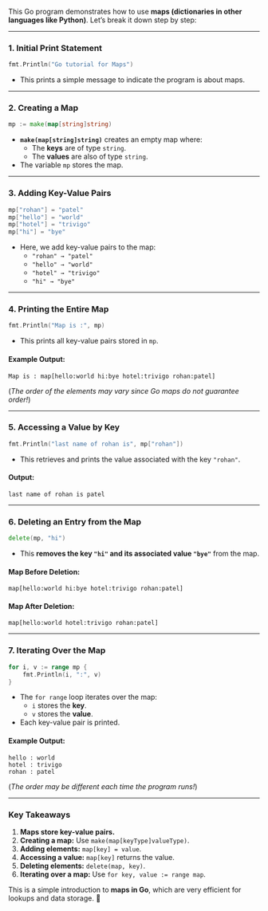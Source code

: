This Go program demonstrates how to use **maps (dictionaries in other languages like Python)**. Let’s break it down step by step:

---

### **1. Initial Print Statement**
```go
fmt.Println("Go tutorial for Maps")
```
- This prints a simple message to indicate the program is about maps.

---

### **2. Creating a Map**
```go
mp := make(map[string]string)
```
- **`make(map[string]string)`** creates an empty map where:
  - The **keys** are of type `string`.
  - The **values** are also of type `string`.
- The variable `mp` stores the map.

---

### **3. Adding Key-Value Pairs**
```go
mp["rohan"] = "patel"
mp["hello"] = "world"
mp["hotel"] = "trivigo"
mp["hi"] = "bye"
```
- Here, we add key-value pairs to the map:
  - `"rohan" → "patel"`
  - `"hello" → "world"`
  - `"hotel" → "trivigo"`
  - `"hi" → "bye"`

---

### **4. Printing the Entire Map**
```go
fmt.Println("Map is :", mp)
```
- This prints all key-value pairs stored in `mp`.

#### Example Output:
```
Map is : map[hello:world hi:bye hotel:trivigo rohan:patel]
```
(*The order of the elements may vary since Go maps do not guarantee order!*)

---

### **5. Accessing a Value by Key**
```go
fmt.Println("last name of rohan is", mp["rohan"])
```
- This retrieves and prints the value associated with the key `"rohan"`.
  
#### Output:
```
last name of rohan is patel
```

---

### **6. Deleting an Entry from the Map**
```go
delete(mp, "hi")
```
- This **removes the key `"hi"` and its associated value `"bye"`** from the map.

#### Map Before Deletion:
```
map[hello:world hi:bye hotel:trivigo rohan:patel]
```
#### Map After Deletion:
```
map[hello:world hotel:trivigo rohan:patel]
```

---

### **7. Iterating Over the Map**
```go
for i, v := range mp {
	fmt.Println(i, ":", v)
}
```
- The `for range` loop iterates over the map:
  - `i` stores the **key**.
  - `v` stores the **value**.
- Each key-value pair is printed.

#### Example Output:
```
hello : world
hotel : trivigo
rohan : patel
```
(*The order may be different each time the program runs!*)

---

### **Key Takeaways**
1. **Maps store key-value pairs.**
2. **Creating a map:** Use `make(map[keyType]valueType)`.
3. **Adding elements:** `map[key] = value`.
4. **Accessing a value:** `map[key]` returns the value.
5. **Deleting elements:** `delete(map, key)`.
6. **Iterating over a map:** Use `for key, value := range map`.

This is a simple introduction to **maps in Go**, which are very efficient for lookups and data storage. 🚀